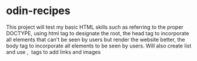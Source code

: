 # odin-recipes
This project will test my basic HTML skills such as referring to the proper DOCTYPE, using html tag to designate the root, the head tag to incorporate all elements that can't be seen by users but render the website better, the body tag to incorporate all elements to be seen by users. 
Will also create list and use <a>, <img> tags to add links and images